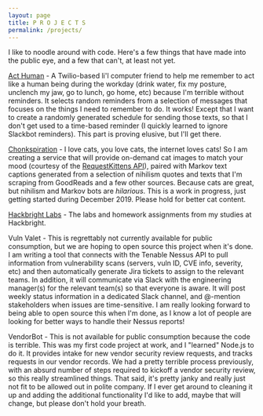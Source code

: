 ```yaml
---
layout: page
title: P R O J E C T S
permalink: /projects/
---
```

I like to noodle around with code. Here's a few things that have made into the public eye, and a few that can't, at least not yet.

[Act Human](https://github.com/yellingviv/act_human) - A Twilio-based li'l computer friend to help me remember to act like a human being during the workday (drink water, fix my posture, unclench my jaw, go to lunch, go home, etc) because I'm terrible without reminders. It selects random reminders from a selection of messages that focuses on the things I need to remember to do. It works! Except that I want to create a randomly generated schedule for sending those texts, so that I don't get used to a time-based reminder (I quickly learned to ignore Slackbot reminders). This part is proving elusive, but I'll get there.

[Chonkspiration](https://github.com/yellingviv/chonkspiration) - I love cats, you love cats, the internet loves cats! So I am creating a service that will provide on-demand cat images to match your mood (courtesy of the [RequestKittens API](https://joshwcomeau.github.io/RequestKittensDocs/public/)), paired with Markov text captions generated from a selection of nihilism quotes and texts that I'm scraping from GoodReads and a few other sources. Because cats are great, but nihilism and Markov bots are *hilarious*. This is a work in progress, just getting started during December 2019. Please hold for better cat content.

[Hackbright Labs](https://github.com/yellingviv/hackbright-labs) - The labs and homework assignments from my studies at Hackbright.

Vuln Valet - This is regrettably not currently available for public consumption, but we are hoping to open source this project when it's done. I am writing a tool that connects with the Tenable Nessus API to pull information from vulnerability scans (servers, vuln ID, CVE info, severity, etc) and then automatically generate Jira tickets to assign to the relevant teams. In addition, it will communicate via Slack with the engineering manager(s) for the relevant team(s) so that everyone is aware. It will post weekly status information in a dedicated Slack channel, and @-mention stakeholders when issues are time-sensitive. I am really looking forward to being able to open source this when I'm done, as I know a lot of people are looking for better ways to handle their Nessus reports!

VendorBot - This is not available for public consumption because the code is terrible. This was my first code project at work, and I "learned" Node.js to do it. It provides intake for new vendor security review requests, and tracks requests in our vendor records. We had a pretty terrible process previously, with an absurd number of steps required to kickoff a vendor security review, so this really streamlined things. That said, it's pretty janky and really just not fit to be allowed out in polite company. If I ever get around to cleaning it up and adding the additional functionality I'd like to add, maybe that will change, but please don't hold your breath.
